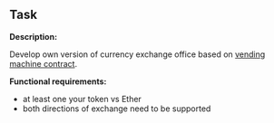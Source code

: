 ## Task

**Description:**

Develop own version of currency exchange office based on [vending
machine contract](https://ethereum.org/en/developers/docs/smart-contracts/).

**Functional requirements:**
* at least one your token vs Ether
* both directions of exchange need to be supported
